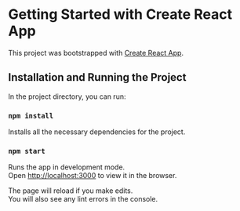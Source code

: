 # Getting Started with Create React App

This project was bootstrapped with [Create React App](https://github.com/facebook/create-react-app).

## Installation and Running the Project

In the project directory, you can run:

### `npm install`

Installs all the necessary dependencies for the project.

### `npm start`

Runs the app in development mode.\
Open [http://localhost:3000](http://localhost:3000) to view it in the browser.

The page will reload if you make edits.\
You will also see any lint errors in the console.
